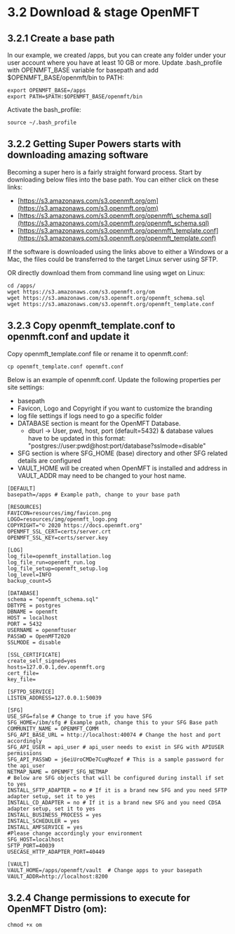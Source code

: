 # 3.2 Download & stage OpenMFT

## 3.2.1 Create a base path

In our example, we created /apps, but you can create any folder under your user account where you have at least 10 GB or more.  Update .bash\_profile with OPENMFT\_BASE variable for basepath and add $OPENMFT\_BASE/openmft/bin to PATH:

```text
export OPENMFT_BASE=/apps
export PATH=$PATH:$OPENMFT_BASE/openmft/bin
```

Activate the bash\_profile:

```text
source ~/.bash_profile
```

## 3.2.2 Getting Super Powers starts with downloading amazing software

Becoming a super hero is a fairly straight forward process.  Start by downloading below files into the base path.  You can either click on these links:

* [https://s3.amazonaws.com/s3.openmft.org/om](https://s3.amazonaws.com/s3.openmft.org/om)
* [https://s3.amazonaws.com/s3.openmft.org/openmft\_schema.sql](https://s3.amazonaws.com/s3.openmft.org/openmft_schema.sql)
* [https://s3.amazonaws.com/s3.openmft.org/openmft\_template.conf](https://s3.amazonaws.com/s3.openmft.org/openmft_template.conf)

If the software is downloaded using the links above to either a Windows or a Mac, the files could be transferred to the target Linux server using SFTP. 

OR directly download them from command line using wget on Linux:

```text
cd /apps/
wget https://s3.amazonaws.com/s3.openmft.org/om
wget https://s3.amazonaws.com/s3.openmft.org/openmft_schema.sql
wget https://s3.amazonaws.com/s3.openmft.org/openmft_template.conf
```



##  3.2.3 Copy openmft\_template.conf to openmft.conf and update it

Copy openmft\_template.conf file or rename it to openmft.conf:

```text
cp openmft_template.conf openmft.conf
```

Below is an example of openmft.conf.  Update the following properties per site settings:

* basepath
* Favicon, Logo and Copyright if you want to customize the branding 
* log file settings if logs need to go a specific folder
* DATABASE section is meant for the OpenMFT Database.  
  * dburl -&gt; User, pwd, host, port \(default=5432\) & database values have to be updated in this format: "postgres://user:pwd@host:port/database?sslmode=disable" 
* SFG section is where SFG\_HOME \(base\) directory and other SFG related details are configured
* VAULT\_HOME will be created when OpenMFT is installed and address in VAULT\_ADDR may need to be changed to  your host name.

 

```
[DEFAULT]
basepath=/apps # Example path, change to your base path

[RESOURCES]
FAVICON=resources/img/favicon.png
LOGO=resources/img/openmft_logo.png
COPYRIGHT="© 2020 https://docs.openmft.org"
OPENMFT_SSL_CERT=certs/server.crt
OPENMFT_SSL_KEY=certs/server.key

[LOG]
log_file=openmft_installation.log
log_file_run=openmft_run.log
log_file_setup=openmft_setup.log
log_level=INFO
backup_count=5

[DATABASE]
schema = "openmft_schema.sql"
DBTYPE = postgres
DBNAME = openmft
HOST = localhost
PORT = 5432
USERNAME = openmftuser
PASSWD = OpenMFT2020
SSLMODE = disable

[SSL_CERTIFICATE]
create_self_signed=yes
hosts=127.0.0.1,dev.openmft.org
cert_file=
key_file=

[SFTPD_SERVICE]
LISTEN_ADDRESS=127.0.0.1:50039

[SFG]
USE_SFG=false # Change to true if you have SFG
SFG_HOME=/ibm/sfg # Example path, change this to your SFG Base path
COMMUNITY_NAME = OPENMFT_COMM 
SFG_API_BASE_URL = http://localhost:40074 # Change the host and port accordingly
SFG_API_USER = api_user # api_user needs to exist in SFG with APIUSER permissions
SFG_API_PASSWD = j6eiUroCMDe7CuqMozef # This is a sample password for the api_user
NETMAP_NAME = OPENMFT_SFG_NETMAP
# Below are SFG objects that will be configured during install if set to yes
INSTALL_SFTP_ADAPTER = no # If it is a brand new SFG and you need SFTP adapter setup, set it to yes
INSTALL_CD_ADAPTER = no # If it is a brand new SFG and you need CDSA adapter setup, set it to yes
INSTALL_BUSINESS_PROCESS = yes
INSTALL_SCHEDULER = yes
INSTALL_AMFSERVICE = yes
#Please change accordingly your environment
SFG_HOST=localhost
SFTP_PORT=40039
USECASE_HTTP_ADAPTER_PORT=40449

[VAULT]
VAULT_HOME=/apps/openmft/vault  # Change apps to your basepath
VAULT_ADDR=http://localhost:8200
```

## 3.2.4 Change permissions to execute for OpenMFT Distro \(om\):

```text
chmod +x om
```







